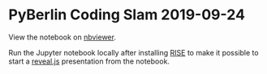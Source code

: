 # PyBerlin Coding Slam 2019-09-24

View the notebook on [nbviewer](https://nbviewer.jupyter.org/github/NewYorkerData/public-presentations/blob/master/20190924-PyBerlin-CodingSlam/PyBerlin-Snippets-reveal.ipynb).

Run the Jupyter notebook locally after installing [RISE](https://rise.readthedocs.io/) to make it possible to start a [reveal.js](https://github.com/hakimel/reveal.js) presentation from the notebook.
